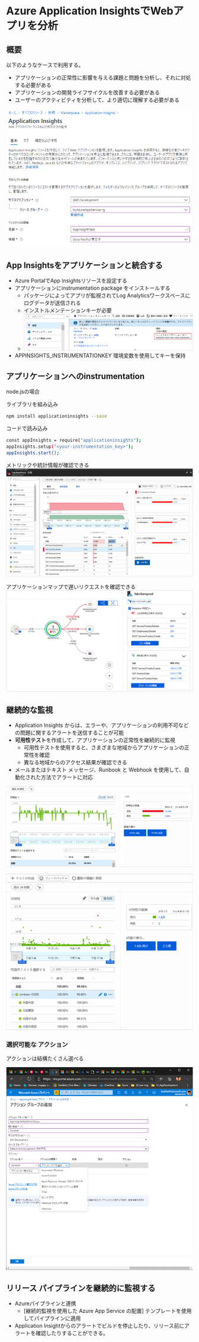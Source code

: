 # Azure Application InsightsでWebアプリを分析

## 概要

以下のようなケースで利用する。

- アプリケーションの正常性に影響を与える課題と問題を分析し、それに対処する必要がある
- アプリケーションの開発ライフサイクルを改善する必要がある
- ユーザーのアクティビティを分析して、より適切に理解する必要がある

![picture 5](images/5822fff91f0b10962ffedefd83a2f170598cf9795de00b1c5fc9de52ef49aa73.png)  

## App Insightsをアプリケーションと統合する

- Azure PortalでApp Insightsリソースを設定する
- アプリケーションにinstrumentation package をインストールする
  - パッケージによってアプリが監視されてLog Analyticsワークスペースにログデータが送信される
  - インストルメンテーションキーが必要
  - ![picture 18](images/c310090e9499b2e23a4c55465814116480559dcf1b93eaaf6e94914ead1dac6e.png)  
- APPINSIGHTS_INSTRUMENTATIONKEY 環境変数を使用してキーを保持

## アプリケーションへのinstrumentation

node.jsの場合

ライブラリを組み込み

```sh
npm install applicationinsights --save
```

コードで読み込み

```sh
const appInsights = require("applicationinsights");
appInsights.setup("<your-instrumentation_key>");
appInsights.start();
```

メトリックや統計情報が確認できる
![picture 19](images/4c574868b9ac41c9bc455b4be31e0035472131790d6394084d46afcf06a3f9df.png)  

アプリケーションマップで遅いリクエストを確認できる
![picture 20](images/2c2ace5bbc12645e799b241251257d6b9f68bab4242dd7ba86e85feb6f9aefd2.png)  

## 継続的な監視

- Application Insights からは、エラーや、アプリケーションの利用不可などの問題に関するアラートを送信することが可能
- **可用性テスト**を作成して、アプリケーションの正常性を継続的に監視
  - 可用性テストを使用すると、さまざまな地域からアプリケーションの正常性を確認
  - 異なる地域からのアクセス結果が確認できる
- メールまたはテキスト メッセージ、Runbook と Webhook を使用して、自動化された方法でアラートに対応

![picture 21](images/00666603adac595dbff0322b88880534595ef6ab7ea1d89b4eca8ab6497a6e2e.png)  

![picture 22](images/a131316c7452c043ec976c83158aa01c5866be420fce982306f44d7d0556fd57.png)  

### 選択可能な アクション

アクションは結構たくさん選べる

![picture 23](images/13bf139f2344f2da9446e07a5a302ffd7cd1a7555443c19aafefe393dc490044.png)  

## リリース パイプラインを継続的に監視する

- Azureパイプラインと連携
  - [継続的監視を使用した Azure App Service の配置] テンプレートを使用してパイプラインに適用
- Application Insightからのアラートでビルドを停止したり、リリース前にアラートを確認したりすることができる。

